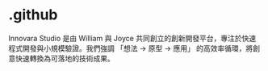 # .github
Innovara Studio 是由 William 與 Joyce 共同創立的創新開發平台，專注於快速程式開發與小規模驗證。我們強調 「想法 → 原型 → 應用」 的高效率循環，將創意快速轉換為可落地的技術成果。

